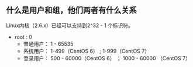 ## 什么是用户和组，他们两者有什么关系
Linux内核（2.6.x）已经可以支持到2^32 - 1 个标识符。

- root : 0
  - 普通用户： 1 - 65535
  - 系统用户： 1-499（CentOS 6） ;  1-999（CentOS 7）
  - 登录用户： 500 - 60000（CentOS 6） ； 1000 - 60000 （CentOS 7）
